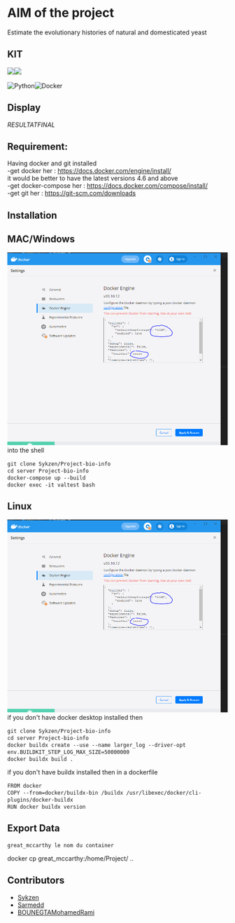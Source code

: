 # AIM of the project

Estimate the evolutionary histories of natural and domesticated yeast

## KIT

<img src="https://img.icons8.com/color/48/000000/python.png"/><img src="https://img.icons8.com/color/48/000000/docker.png"/>

![Python](https://img.shields.io/badge/-Python-yellow)![Docker](https://img.shields.io/badge/-Docker-blue)

## Display

$RESULTAT FINAL$

## Requirement:

Having docker and git installed </br>
-get docker her : https://docs.docker.com/engine/install/ </br> it would be better to have the latest versions 4.6 and above </br>
-get docker-compose her : https://docs.docker.com/compose/install/ </br>
-get git her : https://git-scm.com/downloads </br>

## Installation

## MAC/Windows

![Alt text](settings.png)
into the shell

```
git clone Sykzen/Project-bio-info
cd server Project-bio-info
docker-compose up --build
docker exec -it valtest bash
```

## Linux

![Alt text](settings.png)
if you don't have docker desktop installed then

```
git clone Sykzen/Project-bio-info
cd server Project-bio-info
docker buildx create --use --name larger_log --driver-opt env.BUILDKIT_STEP_LOG_MAX_SIZE=50000000
docker buildx build .
```

if you don't have buildx installed then in a dockerfile

```
FROM docker
COPY --from=docker/buildx-bin /buildx /usr/libexec/docker/cli-plugins/docker-buildx
RUN docker buildx version
```

## Export Data

```
great_mccarthy le nom du container
```

docker cp great_mccarthy:/home/Project/ ..

## Contributors

- [Sykzen](https://github.com/Sykzen)
- [Sarmedd](https://github.com/Sarmedd)
- [BOUNEGTAMohamedRami](https://github.com/BOUNEGTAMohamedRami)

